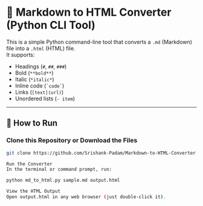 # 📝 Markdown to HTML Converter (Python CLI Tool)

This is a simple Python command-line tool that converts a `.md` (Markdown) file into a `.html` (HTML) file.  
It supports:

- Headings (`#`, `##`, `###`)
- Bold (`**bold**`)
- Italic (`*italic*`)
- Inline code (`` `code` ``)
- Links (`[text](url)`)
- Unordered lists (`- item`)

---

## 🚀 How to Run

### Clone this Repository or Download the Files

```bash
git clone https://github.com/Srishank-Padam/Markdown-to-HTML-Converter.git

Run the Converter
In the terminal or command prompt, run:

python md_to_html.py sample.md output.html

View the HTML Output
Open output.html in any web browser (just double-click it).
